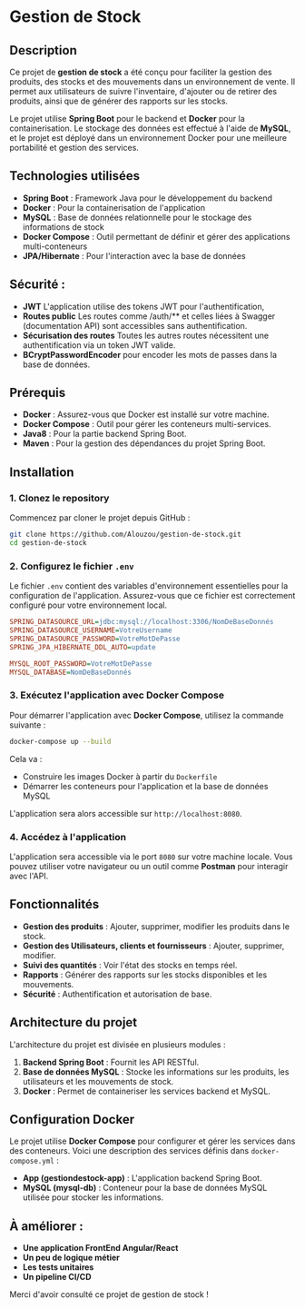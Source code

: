 
# Gestion de Stock

## Description
Ce projet de **gestion de stock** a été conçu pour faciliter la gestion des produits, des stocks et des mouvements dans un environnement de vente. Il permet aux utilisateurs de suivre l'inventaire, d'ajouter ou de retirer des produits, ainsi que de générer des rapports sur les stocks.

Le projet utilise **Spring Boot** pour le backend et **Docker** pour la containerisation. Le stockage des données est effectué à l'aide de **MySQL**, et le projet est déployé dans un environnement Docker pour une meilleure portabilité et gestion des services.

## Technologies utilisées
- **Spring Boot** : Framework Java pour le développement du backend
- **Docker** : Pour la containerisation de l'application
- **MySQL** : Base de données relationnelle pour le stockage des informations de stock
- **Docker Compose** : Outil permettant de définir et gérer des applications multi-conteneurs
- **JPA/Hibernate** : Pour l'interaction avec la base de données

## Sécurité :
- **JWT** L'application utilise des tokens JWT pour l'authentification,
- **Routes public** Les routes comme /auth/** et celles liées à Swagger (documentation API) sont accessibles sans authentification.
- **Sécurisation des routes** Toutes les autres routes nécessitent une authentification via un token JWT valide.
- **BCryptPasswordEncoder** pour encoder les mots de passes dans la base de données.


## Prérequis
- **Docker** : Assurez-vous que Docker est installé sur votre machine.
- **Docker Compose** : Outil pour gérer les conteneurs multi-services.
- **Java8** : Pour la partie backend Spring Boot.
- **Maven** : Pour la gestion des dépendances du projet Spring Boot.

## Installation

### 1. Clonez le repository
Commencez par cloner le projet depuis GitHub :

```bash
git clone https://github.com/Alouzou/gestion-de-stock.git
cd gestion-de-stock
```

### 2. Configurez le fichier `.env`
Le fichier `.env` contient des variables d'environnement essentielles pour la configuration de l'application. Assurez-vous que ce fichier est correctement configuré pour votre environnement local.

```ini
SPRING_DATASOURCE_URL=jdbc:mysql://localhost:3306/NomDeBaseDonnés
SPRING_DATASOURCE_USERNAME=VotreUsername
SPRING_DATASOURCE_PASSWORD=VotreMotDePasse
SPRING_JPA_HIBERNATE_DDL_AUTO=update

MYSQL_ROOT_PASSWORD=VotreMotDePasse
MYSQL_DATABASE=NomDeBaseDonnés
```

### 3. Exécutez l'application avec Docker Compose
Pour démarrer l'application avec **Docker Compose**, utilisez la commande suivante :

```bash
docker-compose up --build
```

Cela va :
- Construire les images Docker à partir du `Dockerfile`
- Démarrer les conteneurs pour l'application et la base de données MySQL

L'application sera alors accessible sur `http://localhost:8080`.

### 4. Accédez à l'application
L'application sera accessible via le port `8080` sur votre machine locale. Vous pouvez utiliser votre navigateur ou un outil comme **Postman** pour interagir avec l'API.

## Fonctionnalités

- **Gestion des produits** : Ajouter, supprimer, modifier les produits dans le stock.
- **Gestion des Utilisateurs, clients et fournisseurs** : Ajouter, supprimer, modifier.
- **Suivi des quantités** : Voir l'état des stocks en temps réel.
- **Rapports** : Générer des rapports sur les stocks disponibles et les mouvements.
- **Sécurité** : Authentification et autorisation de base.

## Architecture du projet

L'architecture du projet est divisée en plusieurs modules :

1. **Backend Spring Boot** : Fournit les API RESTful.
2. **Base de données MySQL** : Stocke les informations sur les produits, les utilisateurs et les mouvements de stock.
3. **Docker** : Permet de containeriser les services backend et MySQL.

## Configuration Docker

Le projet utilise **Docker Compose** pour configurer et gérer les services dans des conteneurs. Voici une description des services définis dans `docker-compose.yml` :

- **App (gestiondestock-app)** : L'application backend Spring Boot.
- **MySQL (mysql-db)** : Conteneur pour la base de données MySQL utilisée pour stocker les informations.

## À améliorer :
- **Une application FrontEnd Angular/React**
- **Un peu de logique métier**
- **Les tests unitaires**
- **Un pipeline CI/CD**

Merci d'avoir consulté ce projet de gestion de stock !
